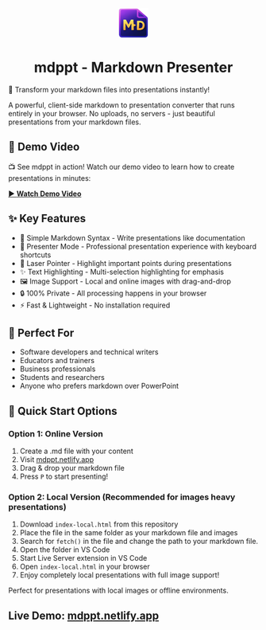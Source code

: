 <div align="center">
  <img src="./logo-removebg.png" alt="mdppt Logo" width="60" height="60">
  <h1>mdppt - Markdown Presenter</h1>
</div>

🚀 Transform your markdown files into presentations instantly!

A powerful, client-side markdown to presentation converter that runs entirely in your browser. No uploads, no servers - just beautiful presentations from your markdown files.

## 🎥 Demo Video

📺 See mdppt in action! Watch our demo video to learn how to create presentations in minutes:

[▶️ **Watch Demo Video**](https://github.com/user-attachments/assets/344f9ac3-7087-41e5-89a9-57ecb39e40a6)

## ✨ Key Features

- 📝 Simple Markdown Syntax - Write presentations like documentation
- 🎯 Presenter Mode - Professional presentation experience with keyboard shortcuts
- 🔴 Laser Pointer - Highlight important points during presentations
- ✨ Text Highlighting - Multi-selection highlighting for emphasis
- 🖼️ Image Support - Local and online images with drag-and-drop
- 🔒 100% Private - All processing happens in your browser
- ⚡ Fast & Lightweight - No installation required

## 🎯 Perfect For

- Software developers and technical writers
- Educators and trainers
- Business professionals
- Students and researchers
- Anyone who prefers markdown over PowerPoint

## 🚀 Quick Start Options

### Option 1: Online Version

1. Create a .md file with your content
2. Visit [mdppt.netlify.app](https://mdppt.netlify.app/)
3. Drag & drop your markdown file
4. Press `P` to start presenting!

### Option 2: Local Version (Recommended for images heavy presentations)

1. Download `index-local.html` from this repository
2. Place the file in the same folder as your markdown file and images
3. Search for `fetch()` in the file and change the path to your markdown file.
4. Open the folder in VS Code
5. Start Live Server extension in VS Code
6. Open `index-local.html` in your browser
7. Enjoy completely local presentations with full image support!

Perfect for presentations with local images or offline environments.

## Live Demo: [mdppt.netlify.app](https://mdppt.netlify.app/)
